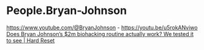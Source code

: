 # People.Bryan-Johnson
https://www.youtube.com/@BryanJohnson - https://youtu.be/u5rokANviwo [Does Bryan Johnson’s $2m biohacking routine actually work? We tested it to see | Hard Reset](https://youtu.be/ECTBg2AtOfc)
